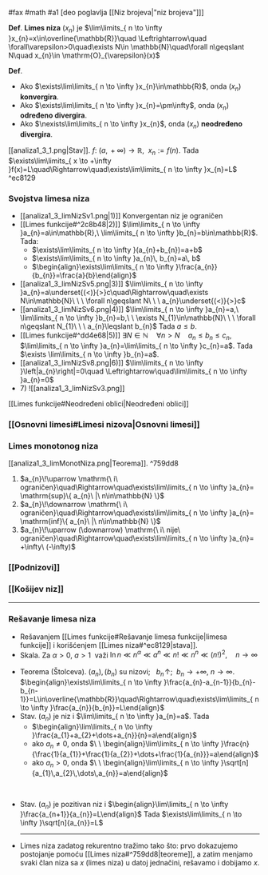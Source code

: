#fax #math #a1 [deo poglavlja [[Niz brojeva|"niz brojeva"]]]
$\:$

**Def**. **Limes niza** $(x_{n})$ je $\lim\limits_{ n \to \infty }x_{n}=x\in\overline{\mathbb{R}}\quad \Leftrightarrow\quad \forall\varepsilon>0\quad\exists N\in \mathbb{N}\quad\forall n\geqslant N\quad x_{n}\in \mathrm{O}_{\varepsilon}(x)$

**Def**. 
- Ako $\exists\lim\limits_{ n \to \infty }x_{n}\in\mathbb{R}$, onda $(x_{n})$ **konvergira**.
- Ako $\exists\lim\limits_{ n \to \infty }x_{n}=\pm\infty$, onda $(x_{n})$ **određeno divergira**.
- Ako $\nexists\lim\limits_{ n \to \infty }x_{n}$, onda $(x_{n})$ **neodređeno divergira**.

[[analiza1_3_1.png|Stav]]. $f:\ (a,\,+\infty)\to\mathbb{R},\ \ x_{n}:=f(n).$
Tada $\exists\lim\limits_{ x \to +\infty }f(x)=L\quad\Rightarrow\quad\exists\lim\limits_{ n \to \infty }x_{n}=L$ ^ec8129

### Svojstva limesa niza
- [[analiza1_3_limNizSv1.png|1)]] Konvergentan niz je ograničen
- [[Limes funkcije#^2c8b48|2)]] $\lim\limits_{ n \to \infty }a_{n}=a\in\mathbb{R},\ \lim\limits_{ n \to \infty }b_{n}=b\in\mathbb{R}$. Tada:
   - $\exists\lim\limits_{ n \to \infty }(a_{n}+b_{n})=a+b$
    - $\exists\lim\limits_{ n \to \infty }a_{n}\, b_{n}=a\, b$
    - $\begin{align}\exists\lim\limits_{ n \to \infty }\frac{a_{n}}{b_{n}}=\frac{a}{b}\end{align}$
- [[analiza1_3_limNizSv5.png|3)]] $\lim\limits_{ n \to \infty }a_{n}=a\underset{(<)}{>}c\quad\Rightarrow\quad\exists N\in\mathbb{N}\ \ \ \forall n\geqslant N\ \ \ a_{n}\underset{(<)}{>}c$
- [[analiza1_3_limNizSv6.png|4)]] $\lim\limits_{ n \to \infty }a_{n}=a,\ \lim\limits_{ n \to \infty }b_{n}=b,\ \  \exists N_{1}\in\mathbb{N}\ \ \ \forall n\geqslant N_{1}\ \ \ a_{n}\leqslant b_{n}$
  Tada $a\leqslant b$.
- [[Limes funkcije#^dd4e68|5)]] $\exists N\in\mathbb{N}\quad \forall n>N\quad a_{n}\leqslant b_{n}\leqslant c_{n},$
   $\lim\limits_{ n \to \infty }a_{n}=\lim\limits_{ n \to \infty }c_{n}=a$. Tada $\exists \lim\limits_{ n \to \infty }b_{n}=a$.
- [[analiza1_3_limNizSv8.png|6)]] $\lim\limits_{ n \to \infty }\left|a_{n}\right|=0\quad \Leftrightarrow\quad\lim\limits_{ n \to \infty }a_{n}=0$
- 7\) ![[analiza1_3_limNizSv3.png]]

[[Limes funkcije#Neodređeni oblici|Neodređeni oblici]]

### [[Osnovni limesi#Limesi nizova|Osnovni limesi]]

### Limes monotonog niza
[[analiza1_3_limMonotNiza.png|Teorema]].  ^759dd8
1. $a_{n}\!\uparrow \mathrm{\ i\ ograničen}\quad\Rightarrow\quad\exists\lim\limits_{ n \to \infty }a_{n}= \mathrm{sup}\{ a_{n}\ |\ n\in\mathbb{N} \}$
2. $a_{n}\!\downarrow \mathrm{\ i\ ograničen}\quad\Rightarrow\quad\exists\lim\limits_{ n \to \infty }a_{n}= \mathrm{inf}\{ a_{n}\ |\ n\in\mathbb{N} \}$
3. $a_{n}\!\uparrow (\downarrow) \mathrm{\ i\ nije\ ograničen}\quad\Rightarrow\quad\exists\lim\limits_{ n \to \infty }a_{n}= +\infty\ (-\infty)$

### [[Podnizovi]]
### [[Košijev niz]]
---

### Rešavanje limesa niza
- Rešavanjem [[Limes funkcije#Rešavanje limesa funkcije|limesa funkcije]] i korišćenjem [[Limes niza#^ec8129|stava]].
  $\:$
- Skala. Za $\alpha>0,\ a>1\:\:$važi
  $\ln n \ll n^{\alpha} \ll a^{n}\ll n! \ll n^{n} \ll (n!)^{2},\quad n\to\infty$
  $\:$
- Teorema (Štolceva). $(a_{n}),\,(b_{n})$ su nizovi$;\ \:$ $b_{n}\!\uparrow;\ \:b_{n}\to+\infty,\ n\to\infty$. 
  $\begin{align}\exists\lim\limits_{ n \to \infty }\frac{a_{n}-a_{n-1}}{b_{n}-b_{n-1}}=L\in\overline{\mathbb{R}}\quad\Rightarrow\quad\exists\lim\limits_{ n \to \infty }\frac{a_{n}}{b_{n}}=L\end{align}$
  $\:$
- Stav. $(a_{n})$ je niz i $\lim\limits_{ n \to \infty }a_{n}=a$. Tada
  - $\begin{align}\lim\limits_{ n \to \infty }\frac{a_{1}+a_{2}+\dots+a_{n}}{n}=a\end{align}$
  - ako $a_{n}\ne0,$ onda $\ \ \begin{align}\lim\limits_{ n \to \infty }\frac{n}{\frac{1}{a_{1}}+\frac{1}{a_{2}}+\dots+\frac{1}{a_{n}}}=a\end{align}$
  - ako $a_{n}>0,$ onda $\ \ \begin{align}\lim\limits_{ n \to \infty }\sqrt[n]{a_{1}\,a_{2}\,\dots\,a_{n}}=a\end{align}$

$\:$
- Stav. $(a_{n})$ je pozitivan niz i $\begin{align}\lim\limits_{ n \to \infty }\frac{a_{n+1}}{a_{n}}=L\end{align}$
  Tada $\exists\lim\limits_{ n \to \infty }\sqrt[n]{a_{n}}=L$
  ___
- Limes niza zadatog rekurentno tražimo tako što:
  prvo dokazujemo postojanje pomoću [[Limes niza#^759dd8|teoreme]],
  a zatim menjamo svaki član niza sa $x$ (limes niza) u datoj jednačini, rešavamo i dobijamo $x$.
